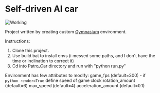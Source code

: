 # Self-driven AI car
![Working](https://github.com/SmolinskiP/PatroCar/assets/49648588/1593a9f4-7ad4-4087-99d9-a38efa27e515)

Project written by creating custom [Gymnasium]([https://www.google.com](https://gymnasium.farama.org/)https://gymnasium.farama.org/) environment.

Instructions:
1. Clone this project.
2. Use build.bat to install envs (i messed some paths, and I don't have the time or inclination to correct it)
3. Cd into Patro_Car directory and run with "python run.py"

Environment has few attributes to modify:
game_fps (default=300) - if ```python render=True``` define speed of game clock
rotation_amount (default=6)
max_speed (default=4)
acceleration_amount (default=0.1)
